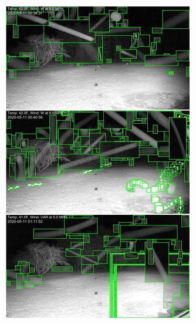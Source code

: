 ![20200511-001027-004032](in/20200511/20200511-001027-004032_0_.jpg)
![20200511-004037-011042](in/20200511/20200511-004037-011042_0_.jpg)
![20200511-011047-014052](in/20200511/20200511-011047-014052_0_.jpg)
